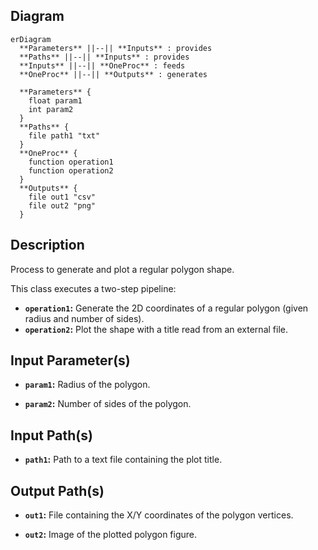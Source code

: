 ## Diagram

```mermaid
erDiagram
  **Parameters** ||--|| **Inputs** : provides
  **Paths** ||--|| **Inputs** : provides
  **Inputs** ||--|| **OneProc** : feeds
  **OneProc** ||--|| **Outputs** : generates

  **Parameters** {
    float param1
    int param2
  }
  **Paths** {
    file path1 "txt"
  }
  **OneProc** {
    function operation1
    function operation2
  }
  **Outputs** {
    file out1 "csv"
    file out2 "png"
  }
```

## Description

Process to generate and plot a regular polygon shape.

This class executes a two-step pipeline:
- **`operation1`:** Generate the 2D coordinates of a regular polygon (given radius and number of sides).
- **`operation2`:** Plot the shape with a title read from an external file.

## Input Parameter(s)

- **`param1`:** Radius of the polygon.

- **`param2`:** Number of sides of the polygon.

## Input Path(s)

- **`path1`:** Path to a text file containing the plot title.

## Output Path(s)

- **`out1`:** File containing the X/Y coordinates of the polygon vertices.

- **`out2`:** Image of the plotted polygon figure.